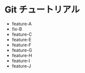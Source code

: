 # Git チュートリアル

  - feature-A
  - fix-B
  - feature-C
  - feature-E
  - feature-F
  - feature-G
  - feature-H
  - feature-I
  - feature-J